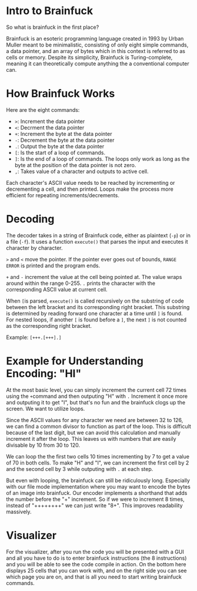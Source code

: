 # Intro to Brainfuck
So what is brainfuck in the first place?

Brainfuck is an esoteric programming language created in 1993 by Urban Muller meant to be minimalistic, consisting of only eight simple commands, a data pointer, and an array of bytes which in this context is referred to as cells or memory. Despite its simplicity, Brainfuck is Turing-complete, meaning it can theoretically compute anything the a conventional computer can.

# How Brainfuck Works

Here are the eight commands:
- `>`: Increment the data pointer
- `<`: Decrment the data pointer
- `+`: Increment the byte at the data pointer
- `-`: Decrement the byte at the data pointer
- `.`: Output the byte at the data pointer
- `[`: Is the start of a loop of commands.
- `]`: Is the end of a loop of commands.
The loops only work as long as the byte at the position of the data pointer is not zero.
- `,`: Takes value of a character and outputs to active cell.

Each character's ASCII value needs to be reached by incrementing or decrementing a cell, and then printed. Loops make the process more efficient for repeating increments/decrements.

# Decoding

The decoder takes in a string of Brainfuck code, either as plaintext (`-p`) or in a file (`-f`). It uses a function `execute()` that parses the input and executes it character by character.

`>` and `<` move the pointer. If the pointer ever goes out of bounds, `RANGE ERROR` is printed and the program ends.

`+` and `-` increment the value at the cell being pointed at. The value wraps around within the range 0-255. `.` prints the character with the corresponding ASCII value at current cell.

When `[`is parsed, `execute()` is called recursively on the substring of code between the left bracket and its corresponding right bracket. This substring is determined by reading forward one character at a time until `]` is found. For nested loops, if another `[` is found before a `]`, the next `]` is not counted as the corresponding right bracket.

Example: `[+++.[+++].]`

# Example for Understanding Encoding: "HI"
At the most basic level, you can simply increment the current cell 72 times using the `+`command and then outputing "H" with `.` Increment it once more and outputing it to get "I", but that's no fun and the brainfuck clogs up the screen. We want to utilize loops.

Since the ASCII values for any character we need are between 32 to 126, we can find a common divisor to function as part of the loop. This is difficult because of the last digit, but we can avoid this calculation and manually increment it after the loop. This leaves us with numbers that are easily divisable by 10 from 30 to 120.

We can loop the the first two cells 10 times incrementing by 7 to get a value of 70 in both cells. To make "H" and "I", we can increment the first cell by 2 and the second cell by 3 while outputing with `.` at each step.

But even with looping, the brainfuck can still be ridiculously long. Especially with our file mode implementation where you may want to encode the bytes of an image into brainfuck. Our encoder implements a shorthand that adds the number before the "+" increment. So if we were to increment 8 times, instead of "++++++++"  we can just write "8+". This improves readability massively.

# Visualizer
For the visualizer, after you run the code you will be presented with a GUI and all you have to do is to enter brainfuck instructions (the 8 instructions) and you will be able to see the code compile in action. On the bottom here displays 25 cells that you can work with, and on the right side you can see which page you are on, and that is all you need to start writing brainfuck commands.
